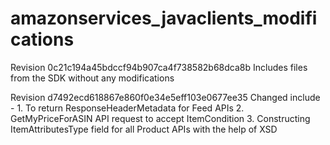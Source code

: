 # amazonservices_javaclients_modifications

Revision 0c21c194a45bdccf94b907ca4f738582b68dca8b
Includes files from the SDK without any modifications


Revision d7492ecd618867e860f0e34e5eff103e0677ee35
Changed include - 1. To return ResponseHeaderMetadata for Feed APIs 2. GetMyPriceForASIN API request to accept ItemCondition 3. Constructing ItemAttributesType field for all Product APIs with the help of XSD

